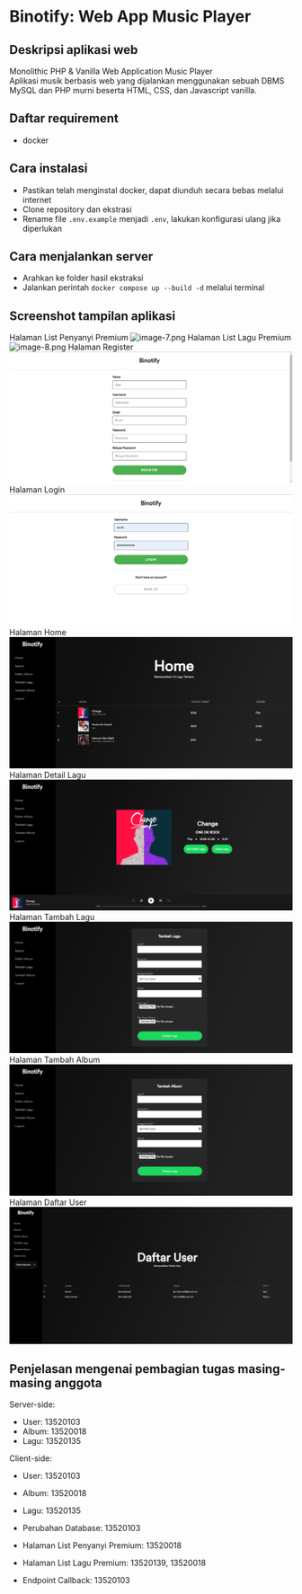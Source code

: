 # Binotify: Web App Music Player

## Deskripsi aplikasi web

Monolithic PHP & Vanilla Web Application Music Player <br>
Aplikasi musik berbasis web yang dijalankan menggunakan sebuah DBMS MySQL dan PHP murni beserta HTML, CSS, dan Javascript vanilla.

## Daftar requirement

-   docker

## Cara instalasi

-   Pastikan telah menginstal docker, dapat diunduh secara bebas melalui internet
-   Clone repository dan ekstrasi
-   Rename file `.env.example` menjadi `.env`, lakukan konfigurasi ulang jika diperlukan

## Cara menjalankan server

-   Arahkan ke folder hasil ekstraksi
-   Jalankan perintah `docker compose up --build -d` melalui terminal

## Screenshot tampilan aplikasi

Halaman List Penyanyi Premium
![image-7.png](./img/image-7.png)
Halaman List Lagu Premium
![image-8.png](./img/image-8.png)
Halaman Register
![image.png](./img/image.png)
Halaman Login
![image-1.png](./img/image-1.png)
Halaman Home
![image-2.png](./img/image-2.png)
Halaman Detail Lagu
![image-3.png](./img/image-3.png)
Halaman Tambah Lagu
![image-4.png](./img/image-4.png)
Halaman Tambah Album
![image-5.png](./img/image-5.png)
Halaman Daftar User
![image-6.png](./img/image-6.png)

## Penjelasan mengenai pembagian tugas masing-masing anggota

Server-side:

-   User: 13520103
-   Album: 13520018
-   Lagu: 13520135

Client-side:

-   User: 13520103
-   Album: 13520018
-   Lagu: 13520135

- Perubahan Database: 13520103
- Halaman List Penyanyi Premium: 13520018
- Halaman List Lagu Premium: 13520139, 13520018
- Endpoint Callback: 13520103
